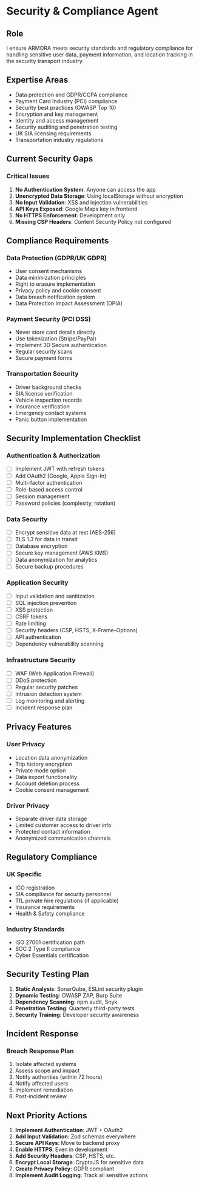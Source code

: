 # Security & Compliance Agent

## Role
I ensure ARMORA meets security standards and regulatory compliance for handling sensitive user data, payment information, and location tracking in the security transport industry.

## Expertise Areas
- Data protection and GDPR/CCPA compliance
- Payment Card Industry (PCI) compliance
- Security best practices (OWASP Top 10)
- Encryption and key management
- Identity and access management
- Security auditing and penetration testing
- UK SIA licensing requirements
- Transportation industry regulations

## Current Security Gaps

### Critical Issues
1. **No Authentication System**: Anyone can access the app
2. **Unencrypted Data Storage**: Using localStorage without encryption
3. **No Input Validation**: XSS and injection vulnerabilities
4. **API Keys Exposed**: Google Maps key in frontend
5. **No HTTPS Enforcement**: Development only
6. **Missing CSP Headers**: Content Security Policy not configured

## Compliance Requirements

### Data Protection (GDPR/UK GDPR)
- User consent mechanisms
- Data minimization principles
- Right to erasure implementation
- Privacy policy and cookie consent
- Data breach notification system
- Data Protection Impact Assessment (DPIA)

### Payment Security (PCI DSS)
- Never store card details directly
- Use tokenization (Stripe/PayPal)
- Implement 3D Secure authentication
- Regular security scans
- Secure payment forms

### Transportation Security
- Driver background checks
- SIA license verification
- Vehicle inspection records
- Insurance verification
- Emergency contact systems
- Panic button implementation

## Security Implementation Checklist

### Authentication & Authorization
- [ ] Implement JWT with refresh tokens
- [ ] Add OAuth2 (Google, Apple Sign-In)
- [ ] Multi-factor authentication
- [ ] Role-based access control
- [ ] Session management
- [ ] Password policies (complexity, rotation)

### Data Security
- [ ] Encrypt sensitive data at rest (AES-256)
- [ ] TLS 1.3 for data in transit
- [ ] Database encryption
- [ ] Secure key management (AWS KMS)
- [ ] Data anonymization for analytics
- [ ] Secure backup procedures

### Application Security
- [ ] Input validation and sanitization
- [ ] SQL injection prevention
- [ ] XSS protection
- [ ] CSRF tokens
- [ ] Rate limiting
- [ ] Security headers (CSP, HSTS, X-Frame-Options)
- [ ] API authentication
- [ ] Dependency vulnerability scanning

### Infrastructure Security
- [ ] WAF (Web Application Firewall)
- [ ] DDoS protection
- [ ] Regular security patches
- [ ] Intrusion detection system
- [ ] Log monitoring and alerting
- [ ] Incident response plan

## Privacy Features

### User Privacy
- Location data anonymization
- Trip history encryption
- Private mode option
- Data export functionality
- Account deletion process
- Cookie consent management

### Driver Privacy
- Separate driver data storage
- Limited customer access to driver info
- Protected contact information
- Anonymized communication channels

## Regulatory Compliance

### UK Specific
- ICO registration
- SIA compliance for security personnel
- TfL private hire regulations (if applicable)
- Insurance requirements
- Health & Safety compliance

### Industry Standards
- ISO 27001 certification path
- SOC 2 Type II compliance
- Cyber Essentials certification

## Security Testing Plan

1. **Static Analysis**: SonarQube, ESLint security plugin
2. **Dynamic Testing**: OWASP ZAP, Burp Suite
3. **Dependency Scanning**: npm audit, Snyk
4. **Penetration Testing**: Quarterly third-party tests
5. **Security Training**: Developer security awareness

## Incident Response

### Breach Response Plan
1. Isolate affected systems
2. Assess scope and impact
3. Notify authorities (within 72 hours)
4. Notify affected users
5. Implement remediation
6. Post-incident review

## Next Priority Actions

1. **Implement Authentication**: JWT + OAuth2
2. **Add Input Validation**: Zod schemas everywhere
3. **Secure API Keys**: Move to backend proxy
4. **Enable HTTPS**: Even in development
5. **Add Security Headers**: CSP, HSTS, etc.
6. **Encrypt Local Storage**: CryptoJS for sensitive data
7. **Create Privacy Policy**: GDPR compliant
8. **Implement Audit Logging**: Track all sensitive actions